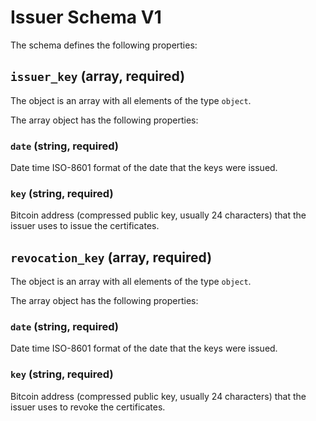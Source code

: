 
# Issuer Schema V1

The schema defines the following properties:

## `issuer_key` (array, required)

The object is an array with all elements of the type `object`.

The array object has the following properties:

### `date` (string, required)

Date time ISO-8601 format of the date that the keys were issued.

### `key` (string, required)

Bitcoin address (compressed public key, usually 24 characters) that the issuer uses to issue the certificates.

## `revocation_key` (array, required)

The object is an array with all elements of the type `object`.

The array object has the following properties:

### `date` (string, required)

Date time ISO-8601 format of the date that the keys were issued.

### `key` (string, required)

Bitcoin address (compressed public key, usually 24 characters) that the issuer uses to revoke the certificates.

